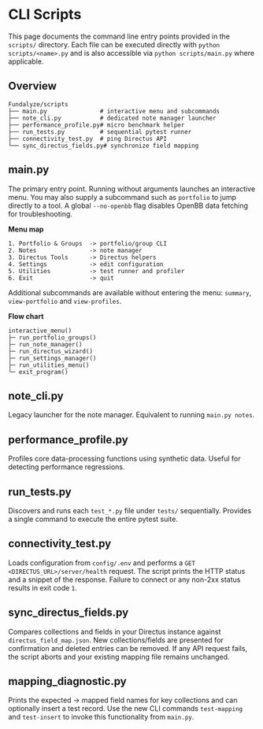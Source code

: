# CLI Scripts

This page documents the command line entry points provided in the `scripts/` directory. Each file can be executed directly with `python scripts/<name>.py` and is also accessible via `python scripts/main.py` where applicable.

## Overview

```
Fundalyze/scripts
├── main.py               # interactive menu and subcommands
├── note_cli.py           # dedicated note manager launcher
├── performance_profile.py# micro benchmark helper
├── run_tests.py          # sequential pytest runner
├── connectivity_test.py  # ping Directus API
└── sync_directus_fields.py# synchronize field mapping
```

## main.py
The primary entry point. Running without arguments launches an interactive menu. You may also supply a subcommand such as `portfolio` to jump directly to a tool. A global `--no-openbb` flag disables OpenBB data fetching for troubleshooting.

**Menu map**

```
1. Portfolio & Groups  -> portfolio/group CLI
2. Notes               -> note manager
3. Directus Tools      -> Directus helpers
4. Settings            -> edit configuration
5. Utilities           -> test runner and profiler
6. Exit                -> quit
```

Additional subcommands are available without entering the menu:
`summary`, `view-portfolio` and `view-profiles`.

**Flow chart**

```
interactive_menu()
├─ run_portfolio_groups()
├─ run_note_manager()
├─ run_directus_wizard()
├─ run_settings_manager()
├─ run_utilities_menu()
└─ exit_program()
```

## note_cli.py
Legacy launcher for the note manager. Equivalent to running `main.py notes`.

## performance_profile.py
Profiles core data-processing functions using synthetic data. Useful for detecting performance regressions.

## run_tests.py
Discovers and runs each `test_*.py` file under `tests/` sequentially. Provides a single command to execute the entire pytest suite.

## connectivity_test.py
Loads configuration from `config/.env` and performs a `GET <DIRECTUS_URL>/server/health` request. The script prints the HTTP status and a snippet of the response. Failure to connect or any non-2xx status results in exit code `1`.

## sync_directus_fields.py
Compares collections and fields in your Directus instance against `directus_field_map.json`. New collections/fields are presented for confirmation and deleted entries can be removed. If any API request fails, the script aborts and your existing mapping file remains unchanged.

## mapping_diagnostic.py
Prints the expected -> mapped field names for key collections and can optionally
insert a test record. Use the new CLI commands `test-mapping` and `test-insert`
to invoke this functionality from `main.py`.
